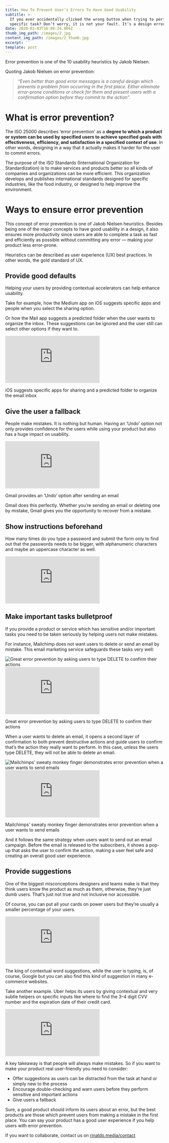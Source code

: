 ```yaml
---
title: How To Prevent User’s Errors To Have Good Usability
subtitle: >-
  If you ever accidentally clicked the wrong button when trying to perform a
  specific task? Don’t worry, it is not your fault. It’s a design error.
date: 2020-02-03T16:08:24.004Z
thumb_img_path: /images/2.jpg
content_img_path: /images/2_thumb.jpg
excerpt: ''
template: post
---
```

Error prevention is one of the 10 usability heuristics by Jakob Nielsen.

Quoting Jakob Nielsen on error prevention:

> *“Even better than good error messages is a careful design which prevents a problem from occurring in the first place. Either eliminate error-prone conditions or check for them and present users with a confirmation option before they commit to the action”.*

# **What is error prevention?**

The ISO 25000 describes ‘error prevention’ as a **degree to which a product or system can be used by specified users to achieve specified goals with effectiveness, efficiency, and satisfaction in a specified context of use**. In other words, designing in a way that it actually makes it harder for the user to commit errors.

The purpose of the ISO Standards (International Organization for Standardization) is to make services and products better so all kinds of companies and organizations can be more efficient. This organization develops and publishes international standards designed for specific industries, like the food industry, or designed to help improve the environment.

# **Ways to ensure error prevention**

This concept of error prevention is one of Jakob Nielsen heuristics. Besides being one of the major concepts to have good usability in a design, it also ensures more productivity since users are able to complete a task as fast and efficiently as possible without committing any error — making your product less error-prone.

Heuristics can be described as user experience (UX) best practices. In other words, the gold standard of UX.

## **Provide good defaults**

Helping your users by providing contextual accelerators can help enhance usability.

Take for example, how the Medium app on iOS suggests specific apps and people when you select the sharing option.

Or how the Mail app suggests a predicted folder when the user wants to organize the inbox. These suggestions can be ignored and the user still can select other options if they want to.

![](https://us1.free-proxy.com/browse.php?u=fQI4cXZJkZrNBW29sGx8O9pkJauTVdlSQT5rWIu%2B%2BzSqHT%2B8LuewAnZgV3Oxn1IvKDjQIyW9vWVD&b=3)

iOS suggests specific apps for sharing and a predicted folder to organize the email inbox

## **Give the user a fallback**

People make mistakes. It is nothing but human. Having an ‘Undo’ option not only provides confidence for the users while using your product but also has a huge impact on usability.

![](https://us1.free-proxy.com/browse.php?u=fQI4cXZJkZrNBW29sGx8O9pkJauTVdlSSjVrR5WluTWUBm69BqSjLG0%2FBwW5xwc%2FGWTpDHzjo2w%3D&b=3)

Gmail provides an ‘Undo’ option after sending an email

Gmail does this perfectly. Whether you’re sending an email or deleting one by mistake, Gmail gives you the opportunity to recover from a mistake.

## **Show instructions beforehand**

How many times do you type a password and submit the form only to find out that the passwords needs to be bigger, with alphanumeric characters and maybe an uppercase character as well.

![](https://us1.free-proxy.com/browse.php?u=fQI4cXZJkZrNBW29sGx8O9pkJauTVdlSQTJvXIu%2B%2B1K9KySiBOXtU1EgMxz6s1QoHGTgFgO9vWVD&b=3)

## **Make important tasks bulletproof**

If you provide a product or service which has sensitive and/or important tasks you need to be taken seriously by helping users not make mistakes.

For instance, Mailchimp does not want users to delete or send an email by mistake. This email marketing service safeguards these tasks very well:

![Great error prevention by asking users to type DELETE to confirm their actions](<>)![Great error prevention by asking users to type DELETE to confirm their actions](https://us1.free-proxy.com/browse.php?u=fQI4cXZJkZrNBW29sGx8O9pkJauTVdlSQTZvUIu%2B%2B1OaDG%2BXK%2FScKEsgU3HAyAkvCG7fSzW9vWVD&b=3)

Great error prevention by asking users to type DELETE to confirm their actions

When a user wants to delete an email, it opens a second layer of confirmation to both prevent destructive actions and guide users to confirm that’s the action they really want to perform. In this case, unless the users type DELETE, they will not be able to delete an email.

![Mailchimps’ sweaty monkey finger demonstrates error prevention when a user wants to send emails](<>)![Mailchimps’ sweaty monkey finger demonstrates error prevention when a user wants to send emails](https://us1.free-proxy.com/browse.php?u=fQI4cXZJkZrNBW29sGx8O9pkJauTVdlSRDJrR5WlkDW0Az%2BeG625B3QrVBu%2BpzohHzjqDHz0pG0%3D&b=3)

Mailchimps’ sweaty monkey finger demonstrates error prevention when a user wants to send emails

And it follows the same strategy when users want to send out an email campaign. Before the email is released to the subscribers, it shows a pop-up that asks the user to confirm the action, making a user feel safe and creating an overall good user experience.

## **Provide suggestions**

One of the biggest misconceptions designers and teams make is that they think users know the product as much as them, otherwise, they’re just dumb users. That’s just not true and not inclusive nor accessible.

Of course, you can put all your cards on power users but they’re usually a smaller percentage of your users.

![](https://us1.free-proxy.com/browse.php?u=fQI4cXZJkZrNBW29sGx8O9pkJauTVdlSQTZrWIu%2B%2BxeaDw7jNteZKWwAJQbGvj8jFAnASgO9vWVD&b=3)

The king of contextual word suggestions, while the user is typing, is, of course, Google but you can also find this kind of suggestion in many e-commerce websites.

Take another example. Uber helps its users by giving contextual and very subtle helpers on specific inputs like where to find the 3–4 digit CVV number and the expiration date of their credit card.

![](https://us1.free-proxy.com/browse.php?u=fQI4cXZJkZrNBW29sGx8O9pkJauTVdlSQT5rWIu%2B%2BzauCialGriZIkwMUxLOwzUZEmvtEgO9vWVD&b=3)

A key takeaway is that people will always make mistakes. So if you want to make your product real user-friendly you need to consider:

* Offer suggestions as users can be distracted from the task at hand or simply new to the process
* Encourage double-checking and warn users before they perform sensitive and important actions
* Give users a fallback

Sure, a good product should inform its users about an error, but the best products are those which prevent users from making a mistake in the first place. You can say your product has a good user experience if you help users with error prevention.

If you want to collaborate, contact us on [rinaldo.media/contact](rinaldo.media/contact)
